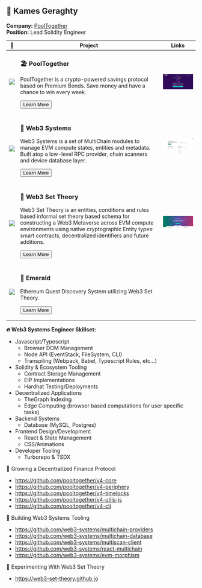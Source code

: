 ## 🐺 Kames Geraghty

**Company:** [PoolTogether](https://pooltogether.com/)<br/>
**Position:** Lead Solidity Engineer<br/>

| 🎨 | Project | Links |
| -- | ------ | ------ |
| <img src="https://github.com/pooltogether/pooltogether--brand-assets/blob/master/token/pooltogether-token--purple-gradient.png?raw=true" width="70px"/>  | <h3>🏖️ PoolTogether</h3> <p>PoolTogether is a crypto-powered savings protocol based on Premium Bonds. Save money and have a chance to win every week.</p> <p>[<button>Learn More</button>](https://github.com/pooltogether)</p> | [<img src="/pooltogether.jpg" width="320px" maxWidth="100%"/>](https://app.pooltogether.com/deposit?network=polygon) |
| [<img src="https://avatars.githubusercontent.com/u/94822323?s=400&u=513151b164f0402d5a208275be0244fbeb1cef42&v=4" width="75px" />](https://github.com/web3-set-theory) | <h3>🧪 Web3 Systems</h3> <p>Web3 Systems is a set of MultiChain modules to manage EVM compute states, entities and metadata. Built atop a low-level RPC provider, chain scanners and device database layer.</p> <p>[<button>Learn More</button>](https://github.com/web3-systems) | [<img src='/web3systems.jpg' width="320px" maxWidth="100%" >](https://github.com/web3-set-theory)</p> |
| [<img src="https://avatars.githubusercontent.com/u/99735091?s=200&v=4" width="75px"/>](https://github.com/web3-set-theory)  | <h3>🧬 Web3 Set Theory</h3> <p>Web3 Set Theory is an entities, conditions and rules based informal set theory based schema for constructing a Web3 Metaverse across EVM compute environments using native cryptographic Entity types: smart contracts, decentralized identifiers and future additions.</p> <p>[<button>Learn More</button>](https://github.com/web3-set-theory)</p>  | [<img src='https://github.com/web3-set-theory/.github/blob/main/profile/app.jpeg?raw=true' width="320px" maxWidth="100%" >](https://github.com/web3-set-theory)
| [<img src="https://avatars.githubusercontent.com/u/100134875?s=200&v=4" width="75px"/>](https://github.com/web3-set-theory)  | <h3>💠 Emerald</h3> <p>Ethereum Quest Discovery System utilizing Web3 Set Theory.</p> <p>[<button>Learn More</button>](https://github.com/emerald-systems)</p>  |

<!-- Content Cell  | Content Cell  | -->

**🔥 Web3 Systems Engineer Skillset:**
- Javascript/Typescript
    - Browser DOM Management
    - Node API (EventStack, FileSystem, CLI)
    - Transpiling (Webpack, Babel, Typescript Rules, etc...)
- Solidity & Ecosystem Tooling
    - Contract Storage Management
    - EIP Implementations
    - Hardhat Testing/Deployments
- Decentralized Applications
    - TheGraph Indexing
    - Edge Computing (browser based computations for user specific tasks)
- Backend Systems
    - Database (MySQL, Postgres)
- Frontend Design/Development
    - React & State Management
    - CSS/Animations
- Developer Tooling
    - Turborepo & TSDX

🌱 Growing a Decentralized Finance Protocol
- https://github.com/pooltogether/v4-core
- https://github.com/pooltogether/v4-periphery
- https://github.com/pooltogether/v4-timelocks
- https://github.com/pooltogether/v4-utils-js
- https://github.com/pooltogether/v4-cli

🧰 Building Web3 Systems Tooling

- https://github.com/web3-systems/multichain-providers
- https://github.com/web3-systems/multichain-database
- https://github.com/web3-systems/multiscan-client
- https://github.com/web3-systems/react-multichain
- https://github.com/web3-systems/evm-morphism

🧪 Experimenting With Web3 Set Theory
- https://web3-set-theory.github.io

<!-- [<img src='https://github.com/web3-set-theory/.github/blob/main/profile/app.jpeg?raw=true' align="left" width="580px" >](https://web3-set-theory.github.io/) -->

<!--
**kamescg/kamescg** is a ✨ _special_ ✨ repository because its `README.md` (this file) appears on your GitHub profile.

Here are some ideas to get you started:

- 🔭 I’m currently working on ...
- 🌱 I’m currently learning ...
- 👯 I’m looking to collaborate on ...
- 🤔 I’m looking for help with ...
- 💬 Ask me about ...
- 📫 How to reach me: ...
- 😄 Pronouns: ...
- ⚡ Fun fact: ...
-->
